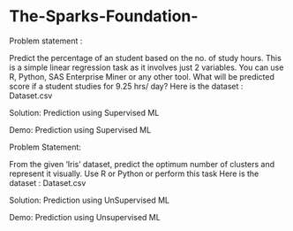 # The-Sparks-Foundation-
Problem statement :

Predict the percentage of an student based on the no. of study hours.
This is a simple linear regression task as it involves just 2 variables.
You can use R, Python, SAS Enterprise Miner or any other tool.
What will be predicted score if a student studies for 9.25 hrs/ day?
Here is the dataset : Dataset.csv

Solution: Prediction using Supervised ML

Demo: Prediction using Supervised ML





Problem Statement:

From the given ‘Iris’ dataset, predict the optimum number of clusters and represent it visually.
Use R or Python or perform this task
Here is the dataset : Dataset.csv

Solution: Prediction using UnSupervised ML

Demo: Prediction using Unsupervised ML


